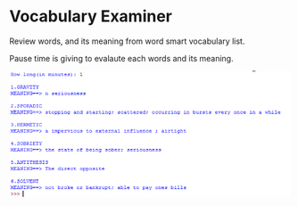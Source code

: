 # Vocabulary Examiner

Review words, and its meaning from word smart vocabulary list.

Pause time is giving to evalaute each words and its meaning.

![Output](Results.png )